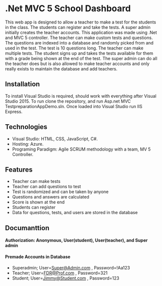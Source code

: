 # .Net MVC 5 School Dashboard 
This web app is designed to allow a teacher to make a test for the students in the class. The students can register and take the tests. A super admin initially creates the teacher accounts. This application was made using .Net and MVC 5 controller. The teacher can make custom tests and questions. The questions are indexed into a database and randomly picked from and used in the test. The test is 10 questions long. The teacher can make multiple tests. The student signs up and takes the tests available for them with a grade being shown at the end of the test. The super admin can do all the teacher does but is also allowed to make teacher accounts and only really exists to maintain the database and add teachers. 

## Installation

To install Visual Studio is required, should work with everything after Visual Studio 2015. To run clone the repository, and run Asp.net MVC TestpreparationAppDemo.sln. Once loaded into Visual Studio run IIS Express. 

## Technologies

- Visual Studio: HTML, CSS, JavaScript, C#.
- Hosting: Azure.
- Programing Paradigm: Agile SCRUM methodology with a team, MV 5 Controller.

## Features

- Teacher can make tests
- Teacher can add questions to test
- Test is randomized and can be taken by anyone
- Questions and answers are calculated
- Score is shown at the end
- Students can register
- Data for questions, tests, and users are stored in the database

## Documanttion 

#### Authorization: Anonymous, User(student), User(teacher), and Super admin

#### Premade Accounts in Database

- Superadmin; User=Super@Admin.com  , Password=!Aa123
- Teacher;    User=FDR@Prof.com     , Password=321
- Student;    User=Jimmy@Student.com , Password=123

